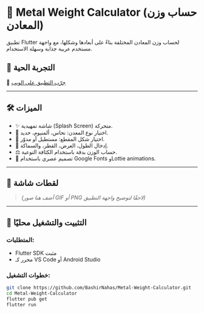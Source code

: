 # 🧮 Metal Weight Calculator (حساب وزن المعادن)

تطبيق Flutter لحساب وزن المعادن المختلفة بناءً على أبعادها وشكلها، مع واجهة مستخدم عربية جذابة وسهلة الاستخدام.

## 📱 التجربة الحية

🔗 [جرّب التطبيق على الويب](https://bashirnahas.github.io/Metal-Weight-Calculator/)

---

## 🛠 الميزات

- ✨ شاشة تمهيدية (Splash Screen) متحركة.
- 🧲 اختيار نوع المعدن: نحاس، ألمنيوم، حديد.
- 📐 اختيار شكل المقطع: مستطيل أو مدوّر.
- 🔢 إدخال الطول، العرض، القطر، والسماكة.
- ⚖️ حساب الوزن بدقة باستخدام الكثافة النوعية.
- 🧮 تصميم عصري باستخدام Google Fonts وLottie animations.

---

## 📸 لقطات شاشة

> *(أضف هنا صور GIF أو PNG لاحقًا لتوضيح واجهة التطبيق)*

---

## 🚀 التثبيت والتشغيل محليًا

### المتطلبات:
- Flutter SDK مثبت
- محرر كـ VS Code أو Android Studio

### خطوات التشغيل:

```bash
git clone https://github.com/BashirNahas/Metal-Weight-Calculator.git
cd Metal-Weight-Calculator
flutter pub get
flutter run
